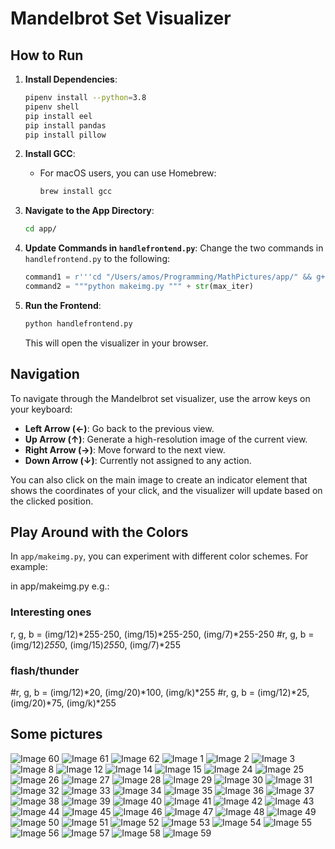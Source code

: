 # Mandelbrot Set Visualizer

## How to Run

1. **Install Dependencies**:
   ```bash
   pipenv install --python=3.8
   pipenv shell 
   pip install eel
   pip install pandas 
   pip install pillow 
   ```

2. **Install GCC**:
   - For macOS users, you can use Homebrew:
     ```bash
     brew install gcc
     ```

3. **Navigate to the App Directory**:
   ```bash
   cd app/
   ```

4. **Update Commands in `handlefrontend.py`**:
   Change the two commands in `handlefrontend.py` to the following:
   ```python
   command1 = r'''cd "/Users/amos/Programming/MathPictures/app/" && g++-14 makeimg.cpp -o makeimg -I/opt/homebrew/opt/gmp/include -L/opt/homebrew/opt/gmp/lib -lgmp -lquadmath && "/Users/amos/Programming/MathPictures/app/"makeimg'''
   command2 = """python makeimg.py """ + str(max_iter)
   ```

5. **Run the Frontend**:
   ```bash
   python handlefrontend.py
   ```
   This will open the visualizer in your browser.

## Navigation

To navigate through the Mandelbrot set visualizer, use the arrow keys on your keyboard:
- **Left Arrow (←)**: Go back to the previous view.
- **Up Arrow (↑)**: Generate a high-resolution image of the current view.
- **Right Arrow (→)**: Move forward to the next view.
- **Down Arrow (↓)**: Currently not assigned to any action.

You can also click on the main image to create an indicator element that shows the coordinates of your click, and the visualizer will update based on the clicked position.

## Play Around with the Colors

In `app/makeimg.py`, you can experiment with different color schemes. For example:

in app/makeimg.py
e.g.: 

### Interesting ones 
r, g, b = (img/12)*255-250, (img/15)*255-250, (img/7)*255-250
#r, g, b = (img/12)*255*0, (img/15)*255*0, (img/7)*255

### flash/thunder
#r, g, b = (img/12)*20, (img/20)*100, (img/k)*255
#r, g, b = (img/12)*25, (img/20)*75, (img/k)*255


## Some pictures 
![Image 60](pictures/1639076982.373591.png)
![Image 61](pictures/1639077039.859203.png)
![Image 62](pictures/1639077082.981824.png)
![Image 1](pictures/1639070595.461803.png)
![Image 2](pictures/1639070606.568746.png)
![Image 3](pictures/1639070607.741991.png)
![Image 8](pictures/1639074332.041203.png)
![Image 12](pictures/1639074426.533002.png)
![Image 14](pictures/1639074553.888472.png)
![Image 15](pictures/1639074592.500105.png)
![Image 24](pictures/1639075190.383948.png)
![Image 25](pictures/1639075339.229666.png)
![Image 26](pictures/1639075532.240123.png)
![Image 27](pictures/1639075617.899322.png)
![Image 28](pictures/1639075643.927251.png)
![Image 29](pictures/1639075673.313429.png)
![Image 30](pictures/1639075685.308091.png)
![Image 31](pictures/1639075696.670374.png)
![Image 32](pictures/1639075719.493465.png)
![Image 33](pictures/1639075773.220888.png)
![Image 34](pictures/1639075846.027033.png)
![Image 35](pictures/1639075876.464574.png)
![Image 36](pictures/1639076003.254242.png)
![Image 37](pictures/1639076042.476685.png)
![Image 38](pictures/1639076098.841196.png)
![Image 39](pictures/1639076126.709522.png)
![Image 40](pictures/1639076209.870843.png)
![Image 41](pictures/1639076251.936124.png)
![Image 42](pictures/1639076277.797244.png)
![Image 43](pictures/1639076312.235478.png)
![Image 44](pictures/1639076406.700503.png)
![Image 45](pictures/1639076438.176674.png)
![Image 46](pictures/1639076467.181352.png)
![Image 47](pictures/1639076527.928269.png)
![Image 48](pictures/1639076582.48365.png)
![Image 49](pictures/1639076610.244758.png)
![Image 50](pictures/1639076643.308115.png)
![Image 51](pictures/1639076734.350588.png)
![Image 52](pictures/1639076793.99751.png)
![Image 53](pictures/1639076834.79592.png)
![Image 54](pictures/1639076865.876942.png)
![Image 55](pictures/1639076877.797803.png)
![Image 56](pictures/1639076887.141983.png)
![Image 57](pictures/1639076905.43112.png)
![Image 58](pictures/1639076920.901638.png)
![Image 59](pictures/1639076954.054655.png)
